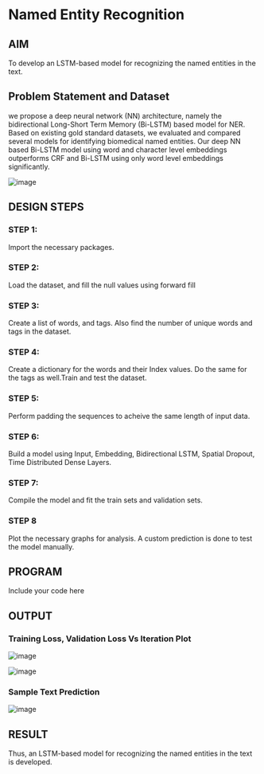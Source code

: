 # Named Entity Recognition

## AIM

To develop an LSTM-based model for recognizing the named entities in the text.

## Problem Statement and Dataset

we propose a deep neural network (NN) architecture, namely the bidirectional Long-Short Term Memory (Bi-LSTM) based model for NER. Based on existing gold standard datasets, we evaluated and compared several models for identifying biomedical named entities. Our deep NN based Bi-LSTM model using word and character level embeddings outperforms CRF and Bi-LSTM using only word level embeddings significantly.


![image](https://github.com/RoopakCS/named-entity-recognition/assets/139228922/96783a22-8833-4837-8f76-a39c9b995880)

## DESIGN STEPS

### STEP 1:
Import the necessary packages.

### STEP 2:
Load the dataset, and fill the null values using forward fill

### STEP 3:
Create a list of words, and tags. Also find the number of unique words and tags in the dataset.

### STEP 4:
Create a dictionary for the words and their Index values. Do the same for the tags as well.Train and test the dataset.

### STEP 5:
Perform padding the sequences to acheive the same length of input data.

### STEP 6:
Build a model using Input, Embedding, Bidirectional LSTM, Spatial Dropout, Time Distributed Dense Layers.

### STEP 7:
Compile the model and fit the train sets and validation sets.

### STEP 8
Plot the necessary graphs for analysis. A custom prediction is done to test the model manually.

## PROGRAM

Include your code here

## OUTPUT

### Training Loss, Validation Loss Vs Iteration Plot

![image](https://github.com/kailash2506/named-entity-recognition/assets/149034874/ee872843-f8da-444f-907c-395bced20acc)

![image](https://github.com/kailash2506/named-entity-recognition/assets/149034874/e33ea6ef-3d7d-4929-974e-d0801fdbd2ea)


### Sample Text Prediction
![image](https://github.com/kailash2506/named-entity-recognition/assets/149034874/398c8ab2-9d38-485b-96d7-e482c6bc2f16)


## RESULT
Thus, an LSTM-based model for recognizing the named entities in the text is developed.

